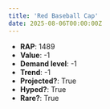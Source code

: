 ```yaml
---
title: 'Red Baseball Cap'
date: 2025-08-06T00:00:00Z
---
```

- **RAP**: 1489
- **Value**: -1
- **Demand level**: -1
- **Trend**: -1
- **Projected?**: True
- **Hyped?**: True
- **Rare?**: True
